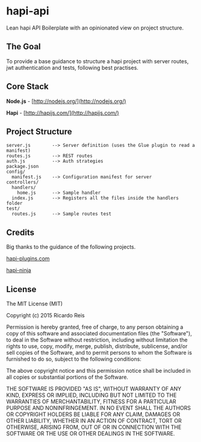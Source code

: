 # hapi-api
Lean hapi API Boilerplate with an opinionated view on project structure.

## The Goal
To provide a base guidance to structure a hapi project with server routes, jwt authentication and tests, following best practises.

## Core Stack

**Node.js** - [http://nodejs.org/](http://nodejs.org/)

**Hapi** - [http://hapijs.com/](http://hapijs.com/)

## Project Structure

	server.js        --> Server definition (uses the Glue plugin to read a manifest)
    routes.js        --> REST routes
    auth.js          --> Auth strategies
    package.json
    config/
      manifest.js    --> Configuration manifest for server
    controllers/
      handlers/
        home.js      --> Sample handler
      index.js       --> Registers all the files inside the handlers folder
    test/
      routes.js      --> Sample routes test 

## Credits
Big thanks to the guidance of the following projects.

[hapi-plugins.com](https://github.com/hapijs-edge/hapi-plugins.com)

[hapi-ninja](https://github.com/poeticninja/hapi-ninja)

## License
The MIT License (MIT)

Copyright (c) 2015 Ricardo Reis

Permission is hereby granted, free of charge, to any person obtaining a copy
of this software and associated documentation files (the "Software"), to deal
in the Software without restriction, including without limitation the rights
to use, copy, modify, merge, publish, distribute, sublicense, and/or sell
copies of the Software, and to permit persons to whom the Software is
furnished to do so, subject to the following conditions:

The above copyright notice and this permission notice shall be included in all
copies or substantial portions of the Software.

THE SOFTWARE IS PROVIDED "AS IS", WITHOUT WARRANTY OF ANY KIND, EXPRESS OR
IMPLIED, INCLUDING BUT NOT LIMITED TO THE WARRANTIES OF MERCHANTABILITY,
FITNESS FOR A PARTICULAR PURPOSE AND NONINFRINGEMENT. IN NO EVENT SHALL THE
AUTHORS OR COPYRIGHT HOLDERS BE LIABLE FOR ANY CLAIM, DAMAGES OR OTHER
LIABILITY, WHETHER IN AN ACTION OF CONTRACT, TORT OR OTHERWISE, ARISING FROM,
OUT OF OR IN CONNECTION WITH THE SOFTWARE OR THE USE OR OTHER DEALINGS IN THE
SOFTWARE.